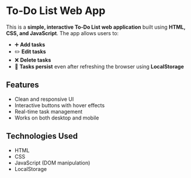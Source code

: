 # To-Do List Web App

This is a **simple, interactive To-Do List web application** built using **HTML, CSS, and JavaScript**. The app allows users to:

- ➕ **Add tasks**  
- ✏️ **Edit tasks**  
- ❌ **Delete tasks**  
- 💾 **Tasks persist** even after refreshing the browser using **LocalStorage**

## Features
- Clean and responsive UI
- Interactive buttons with hover effects
- Real-time task management
- Works on both desktop and mobile

## Technologies Used
- HTML
- CSS
- JavaScript (DOM manipulation)
- LocalStorage



